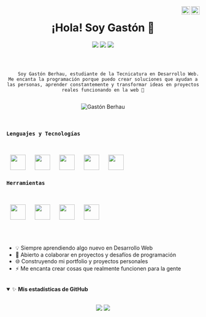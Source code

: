 <a href="https://www.linkedin.com/in/gastonberhau/" target="_blank" rel="nofollow">
  <img align="right" alt="Gastón's LinkedIn" width="22px" src="https://cdn.jsdelivr.net/npm/simple-icons@v3/icons/linkedin.svg" />
</a>
<a href="https://www.instagram.com/gastonberhau/" target="_blank" rel="nofollow">
  <img align="right" alt="Gastón's Instagram" width="22px" src="https://cdn.jsdelivr.net/npm/simple-icons@v3/icons/instagram.svg" />
</a>

<h1 align="center">¡Hola! Soy Gastón 👋</h1>


<p align="center">
  <img src="https://img.shields.io/badge/Status-Estudiante-success?style=flat-square&logo=codeigniter&logoColor=white">
  <img src="https://img.shields.io/badge/Area-Desarrollo%20Web-blue?style=flat-square&logo=html5&logoColor=white">
  <img src="https://img.shields.io/badge/Learning-Full%20Stack-orange?style=flat-square&logo=javascript&logoColor=white">
</p>

<br>

<p align="center">
  <code>
    Soy Gastón Berhau, estudiante de la Tecnicatura en Desarrollo Web. Me encanta la programación porque puedo crear soluciones que ayudan a las personas, aprender constantemente y transformar ideas en proyectos reales funcionando en la web 🚀
  </code>
</p>

<p align="center">
  <img src="https://komarev.com/ghpvc/?username=tu_usuario" alt="Gastón Berhau" />
</p>

<br>

<h3><code>Lenguajes y Tecnologías</code></h3>
<br>
<p>
  <img src="https://cdn.jsdelivr.net/gh/devicons/devicon/icons/php/php-original.svg" height=40 hspace=10 />
  <img src="https://cdn.jsdelivr.net/gh/devicons/devicon/icons/javascript/javascript-original.svg" height=40 hspace=10 />
  <img src="https://cdn.jsdelivr.net/gh/devicons/devicon/icons/html5/html5-original.svg" height=40 hspace=10 />
  <img src="https://cdn.jsdelivr.net/gh/devicons/devicon/icons/css3/css3-original.svg" height=40 hspace=10 />
  <img src="https://cdn.jsdelivr.net/gh/devicons/devicon/icons/mysql/mysql-original.svg" height=40 hspace=10 />
</p>

<h3><code>Herramientas</code></h3>
<br>
<p>
  <img src="https://cdn.jsdelivr.net/gh/devicons/devicon/icons/git/git-original.svg" height=40 hspace=10 />
  <img src="https://cdn.jsdelivr.net/gh/devicons/devicon/icons/github/github-original.svg" height=40 hspace=10 />
  <img src="https://img.icons8.com/ios-filled/50/ffffff/notion.png" height=40 hspace=10 />
  <img src="https://cdn.jsdelivr.net/gh/devicons/devicon/icons/vscode/vscode-original.svg" height=40 hspace=10 />
</p>

<br>
<br>

- 💡 Siempre aprendiendo algo nuevo en Desarrollo Web  
- 🤝 Abierto a colaborar en proyectos y desafíos de programación  
- 🌐 Construyendo mi portfolio y proyectos personales  
- ⚡ Me encanta crear cosas que realmente funcionen para la gente  

<br>

<details open>
 <summary> ✨ <b>Mis estadísticas de GitHub</b> </summary>
<br>
<p align="center">
  <img src="https://github-readme-stats.vercel.app/api?username=bgastong&show_icons=true&theme=tokyonight&include_all_commits=true&count_private=true&line_height=27">
  <img src="https://github-readme-stats.vercel.app/api/top-langs/?username=bgastong&theme=tokyonight">
</p>
</details>
